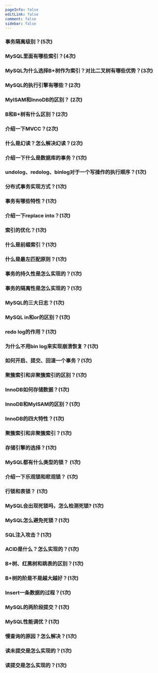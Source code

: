 ```yaml
---
pageInfo: false
editLink: false
comment: false
sidebar: false
---
```


### 事务隔离级别？(5次)

### MySQL里面有哪些索引？(4次)

### MySQL为什么选择B+树作为索引？对比二叉树有哪些优势？(3次)

### MySQL的执行引擎有哪些？(2次)

### MyISAM和InnoDB的区别？ (2次)

### B和B+树有什么区别？(2次)

### 介绍一下MVCC？(2次)

### 什么是幻读？怎么解决幻读？(2次)

### 介绍一下什么是数据库的事务？(1次)

### undolog、redolog、binlog对于一个写操作的执行顺序？(1次)

### 分布式事务实现方式？(1次)

### 事务有哪些特性？(1次)

### 介绍一下replace into？(1次)

### 索引的优化？(1次)

### 什么是前缀索引？(1次)

### 什么是最左匹配原则？(1次)

### 事务的持久性是怎么实现的？(1次)

### 事务的隔离性是怎么实现的？(1次)


### MySQL的三大日志？(1次)

### MySQL in和or的区别？(1次)

### redo log的作用？(1次)

### 为什么不用bin log来实现崩溃恢复？(1次)


### 如何开启、提交、回滚一个事务？(1次)

### 聚簇索引和非聚簇索引的区别？(1次)

### InnoDB如何存储数据？(1次)

### InnoDB和MyISAM的区别？(1次)

### InnoDB的四大特性？(1次)

### 聚簇索引和非聚簇索引？(1次)

### 存储引擎的选择？(1次)

### MySQL都有什么类型的锁？ (1次)

### 介绍一下乐观锁和悲观锁？ (1次)

### 行锁和表锁？ (1次)

### MySQL会出现死锁吗，怎么检测死锁? (1次)

### MySQL怎么避免死锁？(1次)

### SQL注入攻击？(1次)


### ACID是什么？怎么实现的？(1次)

### B+树、红黑树和跳表的区别？(1次)

### B+树的阶是不是越大越好？(1次)

### Insert一条数据的过程？(1次)

### MySQL的两阶段提交？(1次)

### MySQL性能调优？(1次)

### 慢查询的原因？怎么解决？(1次)

### 读未提交是怎么实现的？(1次)

### 读提交是怎么实现的？(1次)